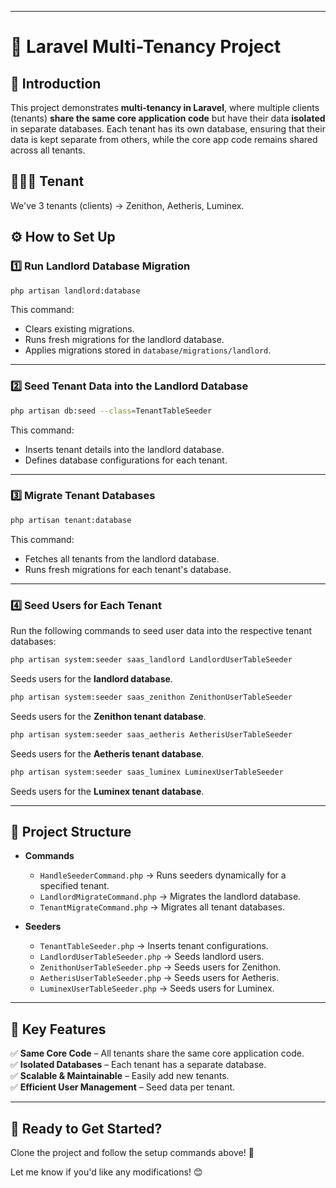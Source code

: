
---

# 🚀 Laravel Multi-Tenancy Project

## 📌 Introduction

This project demonstrates **multi-tenancy in Laravel**, where multiple clients (tenants) **share the same core application code** but have their data **isolated** in separate databases. Each tenant has its own database, ensuring that their data is kept separate from others, while the core app code remains shared across all tenants.

## 👨🏻‍💻 Tenant

We've 3 tenants (clients) → Zenithon, Aetheris, Luminex.

## ⚙️ How to Set Up

### 1️⃣ Run Landlord Database Migration
```bash
php artisan landlord:database
```
This command:
- Clears existing migrations.
- Runs fresh migrations for the landlord database.
- Applies migrations stored in `database/migrations/landlord`.

---

### 2️⃣ Seed Tenant Data into the Landlord Database
```bash
php artisan db:seed --class=TenantTableSeeder
```
This command:
- Inserts tenant details into the landlord database.
- Defines database configurations for each tenant.

---

### 3️⃣ Migrate Tenant Databases
```bash
php artisan tenant:database
```
This command:
- Fetches all tenants from the landlord database.
- Runs fresh migrations for each tenant's database.

---

### 4️⃣ Seed Users for Each Tenant
Run the following commands to seed user data into the respective tenant databases:

```bash
php artisan system:seeder saas_landlord LandlordUserTableSeeder
```
Seeds users for the **landlord database**.

```bash
php artisan system:seeder saas_zenithon ZenithonUserTableSeeder
```
Seeds users for the **Zenithon tenant database**.

```bash
php artisan system:seeder saas_aetheris AetherisUserTableSeeder
```
Seeds users for the **Aetheris tenant database**.

```bash
php artisan system:seeder saas_luminex LuminexUserTableSeeder
```
Seeds users for the **Luminex tenant database**.

---

## 📂 Project Structure

- **Commands**
    - `HandleSeederCommand.php` → Runs seeders dynamically for a specified tenant.
    - `LandlordMigrateCommand.php` → Migrates the landlord database.
    - `TenantMigrateCommand.php` → Migrates all tenant databases.

- **Seeders**
    - `TenantTableSeeder.php` → Inserts tenant configurations.
    - `LandlordUserTableSeeder.php` → Seeds landlord users.
    - `ZenithonUserTableSeeder.php` → Seeds users for Zenithon.
    - `AetherisUserTableSeeder.php` → Seeds users for Aetheris.
    - `LuminexUserTableSeeder.php` → Seeds users for Luminex.

---

## 🎯 Key Features
✅ **Same Core Code** – All tenants share the same core application code.  
✅ **Isolated Databases** – Each tenant has a separate database.  
✅ **Scalable & Maintainable** – Easily add new tenants.  
✅ **Efficient User Management** – Seed data per tenant.

---

## 🚀 Ready to Get Started?
Clone the project and follow the setup commands above! 💪

Let me know if you'd like any modifications! 😊
